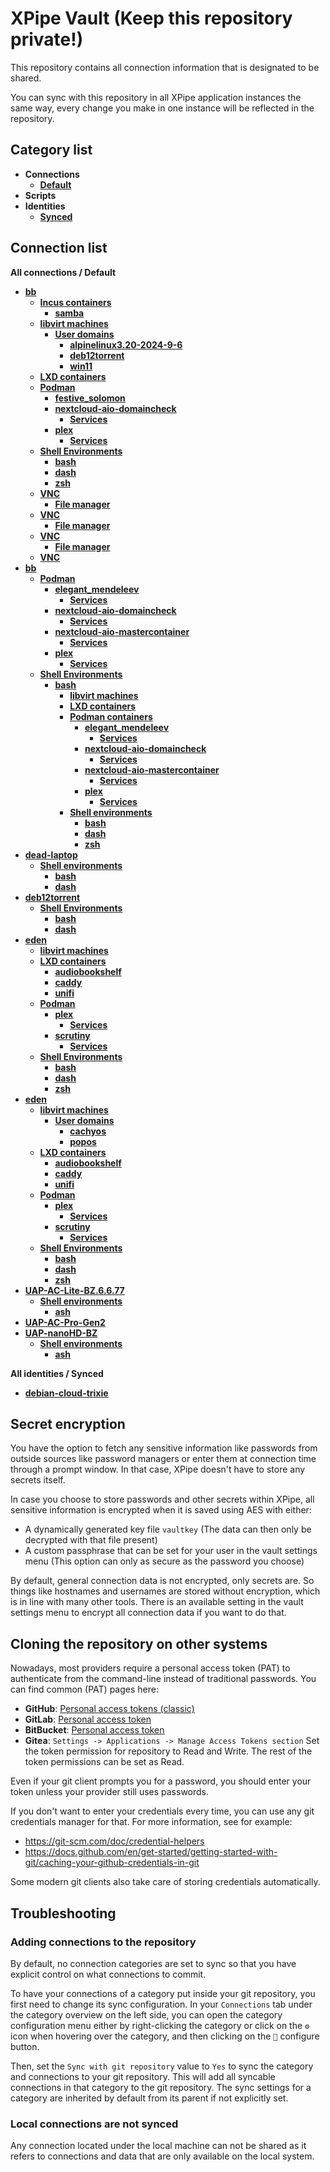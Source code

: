 # XPipe Vault (Keep this repository private!)

This repository contains all connection information that is designated to be shared.

You can sync with this repository in all XPipe application instances the same way, every change you make in one instance will be reflected in the repository. 

## Category list

- **Connections**
  - [**Default**](categories/97458c07-75c0-4f9d-a06e-92d8cdf67c40)
- **Scripts**
- **Identities**
  - [**Synced**](categories/69aa5040-28dc-451e-b4ff-1192ce5e1e3c)

## Connection list

**All connections / Default**

- [**bb**](stores/e124799c-7a66-485c-8a43-cd078670d0d5)
  - [**Incus containers**](stores/71ae845c-9a25-447b-939d-3d0e0799e29a)
    - [**samba**](stores/2eabd0ac-3e15-46da-9781-627742af1d91)
  - [**libvirt machines**](stores/58b7111c-9877-4f4b-9abe-bf9cbf78da3a)
    - [**User domains**](stores/7dabbbba-2279-476b-b165-635d881dd8ab)
      - [**alpinelinux3.20-2024-9-6**](stores/0f999791-028f-4113-9986-86a3187e08ad)
      - [**deb12torrent**](stores/76bcb986-c608-4e2e-a274-aa8c67d4ee39)
      - [**win11**](stores/de247abe-baa3-40d5-bbc9-b086c4beed72)
  - [**LXD containers**](stores/b92457cb-b2e0-4cba-95ad-d62a33c7e5b3)
  - [**Podman**](stores/329456cc-cfa3-4776-b5ac-4318c39f3ed6)
    - [**festive_solomon**](stores/c2ea79e2-72a0-4687-9f1e-5018ec4382f2)
    - [**nextcloud-aio-domaincheck**](stores/2c926f28-24a0-4116-b0b1-c2a4e97e33c6)
      - [**Services**](stores/d0f33836-43e1-4349-8afe-a265729207f9)
    - [**plex**](stores/b29a6e64-418b-456e-88c9-1a924d8e284c)
      - [**Services**](stores/f30808ba-1390-4b67-86e4-466cd34ea29e)
  - [**Shell Environments**](stores/4d044dd2-acb0-3566-9828-5d7864d583d5)
    - [**bash**](stores/131d444f-6340-43e2-a6e9-b280952ecf0f)
    - [**dash**](stores/f3d8e4da-ec67-46b8-bc3f-e3c01b23e812)
    - [**zsh**](stores/eb9a6bb2-157a-43f0-b5eb-3d03aef57484)
  - [**VNC**](stores/fea8f41c-2fc8-43e2-ab24-231c583c6f87)
    - [**File manager**](stores/dad1a16a-dd08-46b2-a10b-9f67d2a502f7)
  - [**VNC**](stores/8816a48b-002b-4121-917a-23918ab0a6ae)
    - [**File manager**](stores/21cc22a8-7c8b-4e3b-9ffe-3f1a53c81775)
  - [**VNC**](stores/3c1a75a7-2d21-4c6d-8b3a-d17994efe599)
    - [**File manager**](stores/260db855-abb4-45d2-8868-fb0ff3f04b44)
  - [**VNC**](stores/0cd6af7e-73d1-4e1c-a0b1-ecf791870a48)
- [**bb**](stores/92e6a3fc-bb0e-4a2f-90bc-fa26eb9bb1c7)
  - [**Podman**](stores/bf43868a-a93f-4924-a80f-9591b4d84e7f)
    - [**elegant_mendeleev**](stores/ea1b9b44-b961-40d4-9f9d-452b0f2627d0)
      - [**Services**](stores/5e955e18-5cb4-4677-ac22-b8677179d93a)
    - [**nextcloud-aio-domaincheck**](stores/5421e6cf-308b-4876-ab94-1906d092493b)
      - [**Services**](stores/a89a68a8-d12e-4f8a-93ff-928358012091)
    - [**nextcloud-aio-mastercontainer**](stores/8e73e3aa-166e-47f1-853b-219f7a221ef0)
      - [**Services**](stores/25decf21-3b06-42d7-aea1-d0ac07a2dfe2)
    - [**plex**](stores/f10513b5-7cf9-440b-a408-56700f59008e)
      - [**Services**](stores/b45085de-9964-435c-a3d9-4936f35909d7)
  - [**Shell Environments**](stores/93cc12fc-b7af-384f-91b4-59906361fb8c)
    - [**bash**](stores/c9daa41a-0e7c-40fc-b302-69fa99a66552)
      - [**libvirt machines**](stores/200d48c1-9929-4a1b-935a-913ed456207f)
      - [**LXD containers**](stores/f355912c-a1de-45b3-bee5-c1db35e642a0)
      - [**Podman containers**](stores/0dff0aa1-e026-4099-be8f-c34c46ba8138)
        - [**elegant_mendeleev**](stores/2bcdaa43-1e3c-4309-8198-e2ab76dc2c9e)
          - [**Services**](stores/ff3dca75-f03b-4a72-8fff-f7dc324aa9ff)
        - [**nextcloud-aio-domaincheck**](stores/3a0791ad-1587-4713-acb6-d02f8ee167b1)
          - [**Services**](stores/cc4d88f2-ee64-4eca-a559-41ae8a3503e2)
        - [**nextcloud-aio-mastercontainer**](stores/4ae5fe10-9883-40cf-a190-f0e70c25406c)
          - [**Services**](stores/cf15fa56-9b34-4ef1-8f2f-6d7d657bad65)
        - [**plex**](stores/08f24199-3c44-45dc-9aa1-4d48b765fc60)
          - [**Services**](stores/7930ebf3-6da3-4b6b-a2e4-71c4fb185d6d)
      - [**Shell environments**](stores/db8a48d0-7ec5-3445-9fae-9d2b46954b4f)
        - [**bash**](stores/3d954b47-27a8-4ac3-926e-2b78657818fa)
        - [**dash**](stores/6a779378-7a60-42a0-a1aa-4c22156ce967)
        - [**zsh**](stores/3debc557-59c9-457d-b2f4-c57f6c2ec9d4)
- [**dead-laptop**](stores/deef75fa-59ad-4df4-8e81-21f13b177566)
  - [**Shell environments**](stores/fbc15e9d-b853-38f6-b53c-2ccbbc04813c)
    - [**bash**](stores/2baa4087-eabc-4c46-be76-24b48f334ccd)
    - [**dash**](stores/9422b305-14bd-4119-a7cb-fc7351286684)
- [**deb12torrent**](stores/eb8ed849-34b1-4d6e-a08b-fd88999c57aa)
  - [**Shell Environments**](stores/6583959b-e2e5-3d42-86f2-8fc3b2a3f643)
    - [**bash**](stores/756f6a73-4a2f-46ee-95a0-ac75df30f8a5)
    - [**dash**](stores/604ea188-dbdd-49de-b54a-047105a74ef0)
- [**eden**](stores/db73f4e1-be6e-4d77-b95f-4f21d6737022)
  - [**libvirt machines**](stores/a8e6228e-5738-45b1-b018-949e636bbf92)
  - [**LXD containers**](stores/7d026766-c70e-45d1-8abf-45679a1ceb32)
    - [**audiobookshelf**](stores/887d511f-ab5c-497e-a4ca-f193c3b3311b)
    - [**caddy**](stores/02323601-075c-4dcb-a345-95530ad6f3e7)
    - [**unifi**](stores/3d8a7ee4-bd24-4526-8efd-9fe3b80dedab)
  - [**Podman**](stores/ef1c3b64-94e8-4c97-b550-a78e6225e62f)
    - [**plex**](stores/ac382407-48e6-42fd-9308-788be9434ad8)
      - [**Services**](stores/01ab07a0-d14f-443d-8197-df27f1faec18)
    - [**scrutiny**](stores/cc61670e-d639-4184-9832-e330f6b22164)
      - [**Services**](stores/cb75fa58-21c8-459a-a853-13cf5f5af05a)
  - [**Shell Environments**](stores/42db7acf-1a58-360f-a939-90c821495648)
    - [**bash**](stores/a1a4fe87-5c5b-427a-8cf5-84a6c3213eb8)
    - [**dash**](stores/20aa9dc3-95d9-42bf-84fb-0ec9f4fc3631)
    - [**zsh**](stores/8fe2b4db-28b0-4a45-abd2-24ea62cd14e4)
- [**eden**](stores/26a3064b-0089-4123-b5e3-4ee16324768d)
  - [**libvirt machines**](stores/409f01ac-56c7-4602-a938-40b7d5df75ab)
    - [**User domains**](stores/d4035b27-bda1-4ca6-bc06-3655ed7e61e0)
      - [**cachyos**](stores/295c8f50-637d-4167-ae0b-defbd7521cf6)
      - [**popos**](stores/c0e8958b-621a-493a-bbca-3bf15e854553)
  - [**LXD containers**](stores/409a47b2-e684-4bc8-9ef7-266d17231d04)
    - [**audiobookshelf**](stores/0d2f05df-f397-4e12-967e-3a0f9cabf94e)
    - [**caddy**](stores/5b54bf0f-bb55-49dd-ac87-ae1f31396db4)
    - [**unifi**](stores/548c4fb9-c6a3-47a3-91dc-207753c0e663)
  - [**Podman**](stores/f8810c05-c310-4025-9095-4ae13d1a5492)
    - [**plex**](stores/b8ddf249-13e0-43b0-8671-b6eeda987b18)
      - [**Services**](stores/e0690ef3-ba9f-43cf-b293-a5e116c183f6)
    - [**scrutiny**](stores/fe59b214-cd76-42aa-82cf-dd45479ca66f)
      - [**Services**](stores/577b5308-fa68-4d36-bdc5-383135773767)
  - [**Shell Environments**](stores/a0c2aa1d-55a1-3cb5-b5da-45e932de10a4)
    - [**bash**](stores/d093405e-3302-4968-b54f-c28cdfc3d7b6)
    - [**dash**](stores/3f930e96-7586-4d8b-87d4-d31c143db2de)
    - [**zsh**](stores/67f0554a-20ad-4cda-9525-e8085214689e)
- [**UAP-AC-Lite-BZ.6.6.77**](stores/9b6dcca9-252c-4212-9774-f59a7a3773a0)
  - [**Shell environments**](stores/79d7cc20-bd76-396d-969b-9aaff251bd04)
    - [**ash**](stores/0989e737-65a9-4a89-a079-d70a30b415ef)
- [**UAP-AC-Pro-Gen2**](stores/ec6cf228-05b1-4597-bb79-b6182b579b69)
- [**UAP-nanoHD-BZ**](stores/cd701694-b4e5-4212-877a-4851cd637c4d)
  - [**Shell environments**](stores/61f2ca04-fbe2-362d-b0aa-4b0f0cc6c72f)
    - [**ash**](stores/e728d776-df96-401a-99f8-157e195037bb)

**All identities / Synced**

- [**debian-cloud-trixie**](stores/7ee46cc4-3fa7-4e75-a98e-82201d426d3c)


## Secret encryption

You have the option to fetch any sensitive information like passwords from outside sources like password managers or enter them at connection time through a prompt window. In that case, XPipe doesn't have to store any secrets itself.

In case you choose to store passwords and other secrets within XPipe, all sensitive information is encrypted when it is saved using AES with either:

- A dynamically generated key file `vaultkey` (The data can then only be decrypted with that file present)
- A custom passphrase that can be set for your user in the vault settings menu (This option can only as secure as the password you choose)

By default, general connection data is not encrypted, only secrets are.
So things like hostnames and usernames are stored without encryption, which is in line with many other tools.
There is an available setting in the vault settings menu to encrypt all connection data if you want to do that.

## Cloning the repository on other systems

Nowadays, most providers require a personal access token (PAT) to authenticate from the command-line instead of traditional passwords.
You can find common (PAT) pages here:
- **GitHub**: [Personal access tokens (classic)](https://github.com/settings/tokens)
- **GitLab**: [Personal access token](https://docs.gitlab.com/ee/user/profile/personal_access_tokens.html)
- **BitBucket**: [Personal access token](https://support.atlassian.com/bitbucket-cloud/docs/access-tokens/)
- **Gitea**: `Settings -> Applications -> Manage Access Tokens section`
Set the token permission for repository to Read and Write. The rest of the token permissions can be set as Read.

Even if your git client prompts you for a password, you should enter your token unless your provider still uses passwords.

If you don't want to enter your credentials every time, you can use any git credentials manager for that.
For more information, see for example:
- https://git-scm.com/doc/credential-helpers
- https://docs.github.com/en/get-started/getting-started-with-git/caching-your-github-credentials-in-git

Some modern git clients also take care of storing credentials automatically.

## Troubleshooting

### Adding connections to the repository

By default, no connection categories are set to sync so that you have explicit control on what connections to commit.

To have your connections of a category put inside your git repository, you first need to change its sync configuration.
In your `Connections` tab under the category overview on the left side, you can open the category configuration menu either by right-clicking the category or click on the `⚙️` icon when hovering over the category, and then clicking on the `🔧` configure button.

Then, set the `Sync with git repository` value to `Yes` to sync the category and connections to your git repository.
This will add all syncable connections in that category to the git repository.
The sync settings for a category are inherited by default from its parent if not explicitly set.

### Local connections are not synced

Any connection located under the local machine can not be shared as it refers to connections and data that are only available on the local system.
